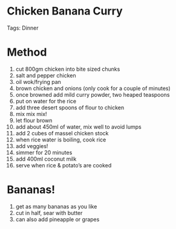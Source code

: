 # Chicken Banana Curry

Tags: Dinner

# Method

1. cut 800gm chicken into bite sized chunks
2. salt and pepper chicken
3. oil wok/frying pan
4. brown chicken and onions (only cook for a couple of minutes)
5. once browned add mild curry powder, two heaped teaspoons
6. put on water for the rice
7. add three desert spoons of flour to chicken
8. mix mix mix!
9. let flour brown
10. add about 450ml of water, mix well to avoid lumps
11. add 2 cubes of massel chicken stock
12. when rice water is boiling, cook rice
13. add veggies!
14. simmer for 20 minutes
15. add 400ml coconut milk
16. serve when rice & potato’s are cooked

# Bananas!

1. get as many bananas as you like
2. cut in half, sear with butter
3. can also add pineapple or grapes
